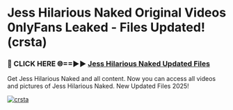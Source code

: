 # Jess Hilarious Naked Original Videos 0nlyFans Leaked - Files Updated! (crsta)

<h3>🔴 CLICK HERE 🌐==►► <a href="https://tinyurl.com/up5wt9bj" rel="nofollow">Jess Hilarious Naked Updated Files</a></h3>

Get Jess Hilarious Naked and all content. Now you can access all videos and pictures of Jess Hilarious Naked. New Updated Files 2025!

[![crsta](https://i.imgur.com/ABiUzMV.gif)](https://tinyurl.com/up5wt9bj)

